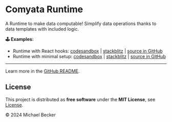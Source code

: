 # Comyata Runtime

A Runtime to make data computable! Simplify data operations thanks to data templates with included logic.

**🕹️ Examples:**

- Runtime with React hooks: [codesandbox](https://codesandbox.io/p/devbox/github/comyata/comyata/tree/main/apps/sandbox?file=%2Fsrc%2FPages%2FPageHome.tsx) | [stackblitz](https://stackblitz.com/github/comyata/comyata/tree/main/apps/sandbox?file=src%2FPages%2FPageHome.tsx) | [source in GitHub](https://github.com/comyata/comyata/tree/main/apps/sandbox)
- Runtime with minimal setup: [codesandbox](https://codesandbox.io/p/devbox/github/comyata/comyata/tree/main/apps/minimal-runtime?file=%2Fsrc%2Findex.ts) | [stackblitz](https://stackblitz.com/github/comyata/comyata/tree/main/apps/minimal-runtime?file=src%2Findex.ts) | [source in GitHub](https://github.com/comyata/comyata/tree/main/apps/minimal-runtime)

---

Learn more in the [GitHub README](https://github.com/comyata/comyata#setup-runtime).

## License

This project is distributed as **free software** under the **MIT License**, see [License](https://github.com/comyata/comyata/blob/main/LICENSE).

© 2024 Michael Becker
